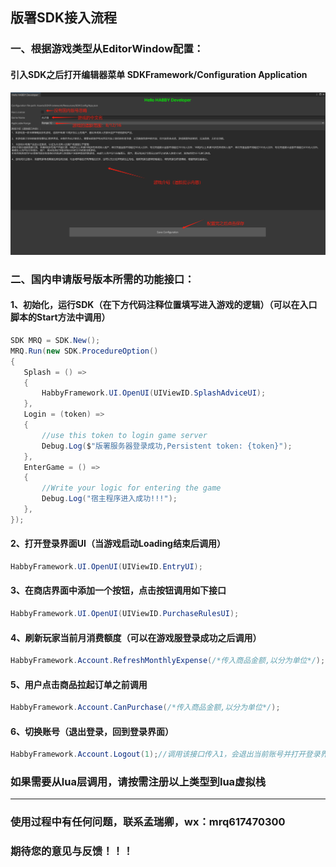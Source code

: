 ## 版署SDK接入流程

### 一、根据游戏类型从EditorWindow配置：

#### 引入SDK之后打开编辑器菜单 SDKFramework/Configuration Application

![ConfigurationApp](https://raw.githubusercontent.com/LinWansha/SDKFramework/main/DocImg/ConfigurationApp.png)


### 二、国内申请版号版本所需的功能接口：

#### 1、初始化，运行SDK（在下方代码注释位置填写进入游戏的逻辑）（可以在入口脚本的Start方法中调用）
 ```cs
SDK MRQ = SDK.New();
MRQ.Run(new SDK.ProcedureOption()
{
    Splash = () =>
    {
        HabbyFramework.UI.OpenUI(UIViewID.SplashAdviceUI);
    },
    Login = (token) =>
    {
        //use this token to login game server
        Debug.Log($"版署服务器登录成功,Persistent token: {token}");
    },
    EnterGame = () =>
    {
        //Write your logic for entering the game
        Debug.Log("宿主程序进入成功!!!");
    },
});
```

#### 2、打开登录界面UI（当游戏启动Loading结束后调用）
```cs
HabbyFramework.UI.OpenUI(UIViewID.EntryUI);
```

#### 3、在商店界面中添加一个按钮，点击按钮调用如下接口
```cs
HabbyFramework.UI.OpenUI(UIViewID.PurchaseRulesUI);
```

#### 4、刷新玩家当前月消费额度（可以在游戏服登录成功之后调用）
```cs
HabbyFramework.Account.RefreshMonthlyExpense(/*传入商品金额,以分为单位*/);
```

#### 5、用户点击商品拉起订单之前调用
```cs
HabbyFramework.Account.CanPurchase(/*传入商品金额,以分为单位*/);
```

#### 6、切换账号（退出登录，回到登录界面）
```cs
HabbyFramework.Account.Logout(1);//调用该接口传入1，会退出当前账号并打开登录界面
```



### 如果需要从lua层调用，请按需注册以上类型到lua虚拟栈
-------------------------------------------------------------------

### 使用过程中有任何问题，联系孟瑞卿，wx：mrq617470300
### 期待您的意见与反馈！！！